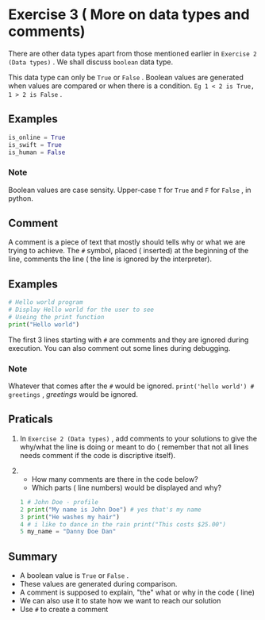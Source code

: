 # Exercise 3 ( More on data types and comments)
There are other data types apart from those mentioned earlier in `Exercise 2 (Data types)` . We shall discuss `boolean` data type.

This data type can only be `True` or `False` . Boolean values are generated when values are compared or when there is a condition. `Eg 1 < 2 is True, 1 > 2 is False` .

## Examples

``` python
is_online = True
is_swift = True
is_human = False
```

### Note

Boolean values are case sensity. Upper-case `T` for `True` and `F` for `False` , in python.

## Comment

A comment is a piece of text that mostly should tells why or what we are trying to achieve. The `#` symbol, placed ( inserted) at the beginning of the line, comments the line ( the line is ignored by the interpreter).

## Examples

``` python
# Hello world program
# Display Hello world for the user to see
# Useing the print function
print("Hello world")
```

The first 3 lines starting with `#` are comments and they are ignored during execution. You can also comment out some lines during debugging.

### Note

Whatever that comes after the `#` would be ignored.
`print('hello world') # greetings` , _greetings_ would be ignored.

## Praticals

1. In `Exercise 2 (Data types)` , add comments to your solutions to give the why/what the line is doing or meant to do ( remember that not all lines needs comment if the code is discriptive itself).

1.  - How many comments are there in the code below?
    - Which parts ( line numbers) would be displayed and why? 

    ``` python 
    1 # John Doe - profile
    2 print("My name is John Doe") # yes that's my name
    3 print("He washes my hair")
    4 # i like to dance in the rain print("This costs $25.00")
    5 my_name = "Danny Doe Dan"
    ```

## Summary

* A boolean value is `True` or `False` .
* These values are generated during comparison.
* A comment is supposed to explain, "the" what or why in the code ( line)
* We can also use it to state how we want to reach our solution
* Use `#` to create a comment

